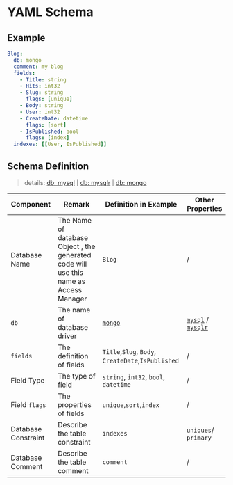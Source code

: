# YAML Schema

## Example

```yaml
Blog:
  db: mongo
  comment: my blog
  fields:
    - Title: string
    - Hits: int32
    - Slug: string
      flags: [unique]
    - Body: string
    - User: int32
    - CreateDate: datetime
      flags: [sort]
    - IsPublished: bool
      flags: [index]
  indexes: [[User, IsPublished]]
```

## Schema Definition

> details: [db: mysql](yaml_mysql.md) | [db: mysqlr](yaml_mysqlr.md) | [db: mongo](yaml_mongo.md)

| Component | Remark | Definition in Example | Other Properties |
|---|---|---|---|
| Database Name | The Name of database Object , the generated code will use this name as Access Manager|`Blog`| / |
| `db` | The name of database driver |[`mongo`](../../e2e/mongo/)| [`mysql`](../../e2e/mysql/) / [`mysqlr`](../../e2e/mysqlr/) |
| `fields` | The definition of fields | `Title`,`Slug`, `Body`, `CreateDate`,`IsPublished`| / |
| Field Type | The type of field | `string`, `int32`, `bool`, `datetime`| / |
| Field `flags` | The properties of fields | `unique`,`sort`,`index` | /|
|Database Constraint | Describe the table constraint |  `indexes` | `uniques`/ `primary` |
|Database Comment|Describe the table comment | `comment` | / |
